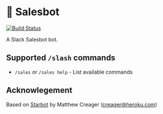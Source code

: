 # 🤖 Salesbot

[![Build Status](https://travis-ci.org/tcob/salesbot.svg?branch=master)](https://travis-ci.org/tcob/salesbot)

A Slack Salesbot bot.

## Supported `/slash` commands

- `/sales` or `/sales help` - List available commands

## Acknowlegement

Based on [Starbot](https://github.com/mattcreager/starbot) by Matthew Creager (creager@heroku.com)
